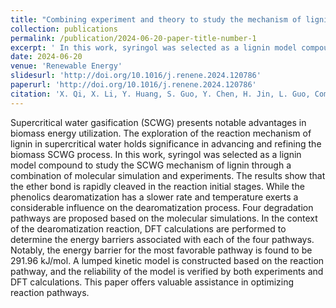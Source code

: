 ```yaml
---
title: "Combining experiment and theory to study the mechanism of lignin supercritical water gasification"
collection: publications
permalink: /publication/2024-06-20-paper-title-number-1
excerpt: ' In this work, syringol was selected as a lignin model compound to study the SCWG mechanism of lignin through a combination of molecular simulation and experiments.'
date: 2024-06-20
venue: 'Renewable Energy'
slidesurl: 'http://doi.org/10.1016/j.renene.2024.120786'
paperurl: 'http://doi.org/10.1016/j.renene.2024.120786'
citation: 'X. Qi, X. Li, Y. Huang, S. Guo, Y. Chen, H. Jin, L. Guo, Combining experiment and theory to study the mechanism of lignin supercritical water gasification, Renewable Energy, (2024) 120786.'
---
```


Supercritical water gasification (SCWG) presents notable advantages in biomass energy utilization. The exploration of the reaction mechanism of lignin in supercritical water holds significance in advancing and refining the biomass SCWG process. In this work, syringol was selected as a lignin model compound to study the SCWG mechanism of lignin through a combination of molecular simulation and experiments. The results show that the ether bond is rapidly cleaved in the reaction initial stages. While the phenolics dearomatization has a slower rate and temperature exerts a considerable influence on the dearomatization process. Four degradation pathways are proposed based on the molecular simulations. In the context of the dearomatization reaction, DFT calculations are performed to determine the energy barriers associated with each of the four pathways. Notably, the energy barrier for the most favorable pathway is found to be 291.96 kJ/mol. A lumped kinetic model is constructed based on the reaction pathway, and the reliability of the model is verified by both experiments and DFT calculations. This paper offers valuable assistance in optimizing reaction pathways.
